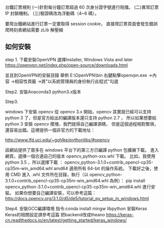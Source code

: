 台鐵訂票規則
(一)針對每分鐘訂票超過 60 次身分證字號進行阻擋。
(二)異常訂票 IP 封鎖機制。
(三)驗證碼改為浮動碼（4~6 碼）。

要爬台鐵網站進行訂票一定要取得 session cookie，
直接爬訂票頁面會發生錯誤
爬時刻表網站需要 zLib 解壓縮

如何安裝
-----------------------------
step 1.
下載安裝OpenVPN 選擇Installer, Windows Vista and later
https://openvpn.net/index.php/open-source/downloads.html

並且到OpenVPN的安裝目錄   舉例 E:\OpenVPN\bin
右鍵點擊openvpn.exe ->內容 ->相容性頁籤 ->將"以系統管理員的身份執行此程式"勾選

Step2.
安裝Anaconda3  python3.x版本

Step3.

windows 下安裝 opencv
從 opencv 3.x 開始，opencv 其實就已經可以支持 python 3 了，但是官方給出的編譯版本還只支持 python 2.7 ，
所以如果想要給 python 3 安裝 opencv 模塊，我們就得自己編譯源碼，
但是這個過程相對繁瑣，還容易出錯。這裡提供一個非官方的下載地址：

http://www.lfd.uci.edu/~gohlke/pythonlibs/#opencv

該網站提供了眾多在 windows 平台下的第三方已編譯 python 包擴展下載。
進入網頁，選擇一個合適自己的版本 opencv_python-xxx.whl 下載。
比如，我使用 python 3.5 ，所以選擇下載 ：
opencv_python-3.1.0+contrib_opencl-cp35-cp35m-win_amd64.whl
amd64 適用所有 64-bit 的操作系統。
下載好之後，使用 CMD 進入 .whl 文件所在目錄，執行（以 opencv_python-3.1.0+contrib_opencl-cp35-cp35m-win_amd64.whl 為例）：
pip install opencv_python-3.1.0+contrib_opencl-cp35-cp35m-win_amd64.whl 進行安裝。
如果你想要自己編譯安裝，可以參考這篇：
http://docs.opencv.org/3.1.0/d5/de5/tutorial_py_setup_in_windows.html

Step4.
安裝GCC編譯環境
指令:conda install mingw libpython
安裝Keras
Keras的相關設定請參考這篇
把backend改成theano
https://keras-cn.readthedocs.io/en/latest/getting_started/keras_windows/
